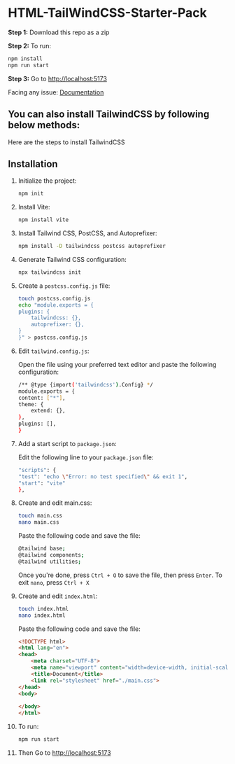 # HTML-TailWindCSS-Starter-Pack
**Step 1:** Download this repo as a zip

**Step 2:** To run:

```bash
npm install
npm run start
```

**Step 3:** Go to [http://localhost:5173](http://localhost:5173)

Facing any issue: [Documentation](https://tailwindcss.com/docs/installation/using-postcss)

## You can also install TailwindCSS by following below methods:

Here are the steps to install TailwindCSS

## Installation

1. Initialize the project:
    ```bash
    npm init
    ```
1. Install Vite:
    ```bash
    npm install vite
    ```
1. Install Tailwind CSS, PostCSS, and Autoprefixer:
    ```bash
    npm install -D tailwindcss postcss autoprefixer
    ```
1. Generate Tailwind CSS configuration:
    ```bash
    npx tailwindcss init
    ```

1. Create a `postcss.config.js` file:
    ```bash
    touch postcss.config.js
    echo "module.exports = {
    plugins: {
        tailwindcss: {},
        autoprefixer: {},
    }
    }" > postcss.config.js
    ```
1. Edit `tailwind.config.js`:

    Open the file using your preferred text editor and paste the following configuration:
    ```bash
    /** @type {import('tailwindcss').Config} */
    module.exports = {
    content: ["*"],
    theme: {
        extend: {},
    },
    plugins: [],
    }
    ```
1. Add a start script to `package.json`:

    Edit the following line to your `package.json` file:
    ```bash
    "scripts": {
    "test": "echo \"Error: no test specified\" && exit 1",
    "start": "vite"
    },
    ```
1. Create and edit main.css:
    ```bash
    touch main.css
    nano main.css
    ```
    Paste the following code and save the file:
    ```bash
    @tailwind base;
    @tailwind components;
    @tailwind utilities;
    ```
    Once you're done, press `Ctrl + O` to save the file, then press `Enter`. To exit `nano`, press `Ctrl + X`

1. Create and edit `index.html`:
    ```bash
    touch index.html
    nano index.html
    ```
    Paste the following code and save the file:
    ```html
    <!DOCTYPE html>
    <html lang="en">
    <head>
        <meta charset="UTF-8">
        <meta name="viewport" content="width=device-width, initial-scale=1.0">
        <title>Document</title>
        <link rel="stylesheet" href="./main.css">
    </head>
    <body>
        
    </body>
    </html>
    ```

1. To run:

    ```bash
    npm run start
    ```

1. Then Go to [http://localhost:5173](http://localhost:5173)


